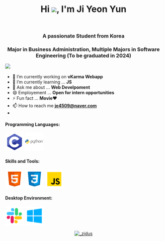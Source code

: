 <h1 align="center">Hi <img src="https://raw.githubusercontent.com/iampavangandhi/iampavangandhi/master/gifs/Hi.gif" width="30px">, I'm Ji Yeon Yun</h1>
 <p align="center"><br/>
  </a>
  <a href="https://www.instagram.com/_zidus/">
  </a>
</p>

<h3 align="center">A passionate Student from Korea</h3>
<h3 align="center">Major in Business Administration, Multiple Majors in Software Engineering (To be graduated in 2024)</h3>
<p align="left"> <img src=	http://www.kpu.ac.kr/front/images/header_logo.png></p>


- 🔭 I’m currently working on **vKarma Webapp**
- 🌱 I’m currently learning ... **JS**
- 💬 Ask me about ... **Web Develpoment**
- 😄 Employement ... **Open for intern opportunities**
- ⚡ Fun fact ... **Movie**❤
- 📫 How to reach me **je4509@naver.com**
- 
<h4>Programming Languages: </h4>
<p align="left">

 <img style="margin: auto;" src="https://raw.githubusercontent.com/sachinverma53121/sachinverma53121/master/icons/c.png" alt=c width="60" height="60"/>
 <img style="margin: auto;" src="https://raw.githubusercontent.com/sachinverma53121/sachinverma53121/master/icons/python.png" alt=python width="60" height="60"/>
</p>

<h4>Skills and Tools: </h4>
<p align="left">
	<img style="margin: auto;" src="https://raw.githubusercontent.com/sachinverma53121/sachinverma53121/master/icons/html5.png" alt=html5 width="60" height="60"/> 
	<img style="margin: auto;" src="https://raw.githubusercontent.com/sachinverma53121/sachinverma53121/master/icons/css3.png" alt=css3 width="60" height="60"/> 
  <img style="margin: auto;" src="https://raw.githubusercontent.com/sachinverma53121/sachinverma53121/master/icons/js.png" alt=javascript width="60" height="60"/>
	
</p>

<h4>Desktop Environment: </h4>
<p align="left">
  <img style="margin: auto;" src="https://raw.githubusercontent.com/sachinverma53121/sachinverma53121/master/icons/slack.png" alt=slack width="60" height="60"/>
  <img style="margin: auto;" src="https://raw.githubusercontent.com/sachinverma53121/sachinverma53121/master/icons/win10.png" alt=windows10 width="60" height="60"/>
</p>


<p align="center">
<a href=https://www.instagram.com/_zidus/ target="blank"><img align="center" src=https://cdn.jsdelivr.net/npm/simple-icons@3.0.1/icons/instagram.svg alt="_zidus" height="40" width="40" /></a>
</p>
